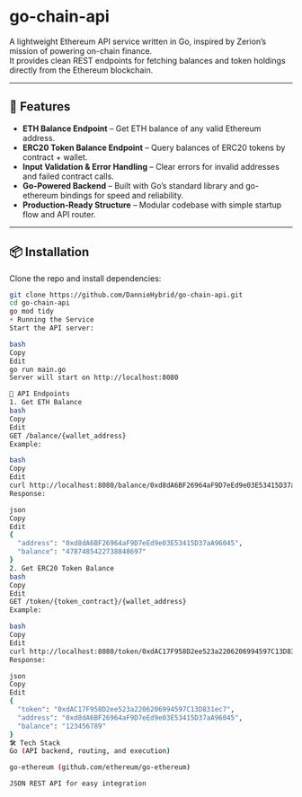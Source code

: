 # go-chain-api

A lightweight Ethereum API service written in Go, inspired by Zerion’s mission of powering on-chain finance.  
It provides clean REST endpoints for fetching balances and token holdings directly from the Ethereum blockchain.

---

## 🚀 Features
- **ETH Balance Endpoint** – Get ETH balance of any valid Ethereum address.  
- **ERC20 Token Balance Endpoint** – Query balances of ERC20 tokens by contract + wallet.  
- **Input Validation & Error Handling** – Clear errors for invalid addresses and failed contract calls.  
- **Go-Powered Backend** – Built with Go’s standard library and go-ethereum bindings for speed and reliability.  
- **Production-Ready Structure** – Modular codebase with simple startup flow and API router.

---

## 📦 Installation

Clone the repo and install dependencies:

```bash
git clone https://github.com/DannieHybrid/go-chain-api.git
cd go-chain-api
go mod tidy
⚡ Running the Service
Start the API server:

bash
Copy
Edit
go run main.go
Server will start on http://localhost:8080

🔗 API Endpoints
1. Get ETH Balance
bash
Copy
Edit
GET /balance/{wallet_address}
Example:

bash
Copy
Edit
curl http://localhost:8080/balance/0xd8dA6BF26964aF9D7eEd9e03E53415D37aA96045
Response:

json
Copy
Edit
{
  "address": "0xd8dA6BF26964aF9D7eEd9e03E53415D37aA96045",
  "balance": "4787485422738848697"
}
2. Get ERC20 Token Balance
bash
Copy
Edit
GET /token/{token_contract}/{wallet_address}
Example:

bash
Copy
Edit
curl http://localhost:8080/token/0xdAC17F958D2ee523a2206206994597C13D831ec7/0xd8dA6BF26964aF9D7eEd9e03E53415D37aA96045
Response:

json
Copy
Edit
{
  "token": "0xdAC17F958D2ee523a2206206994597C13D831ec7",
  "address": "0xd8dA6BF26964aF9D7eEd9e03E53415D37aA96045",
  "balance": "123456789"
}
🛠 Tech Stack
Go (API backend, routing, and execution)

go-ethereum (github.com/ethereum/go-ethereum)

JSON REST API for easy integration


